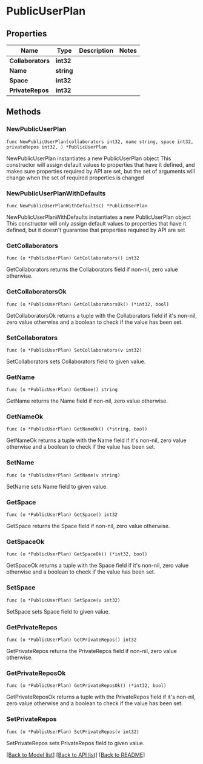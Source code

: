# PublicUserPlan

## Properties

Name | Type | Description | Notes
------------ | ------------- | ------------- | -------------
**Collaborators** | **int32** |  | 
**Name** | **string** |  | 
**Space** | **int32** |  | 
**PrivateRepos** | **int32** |  | 

## Methods

### NewPublicUserPlan

`func NewPublicUserPlan(collaborators int32, name string, space int32, privateRepos int32, ) *PublicUserPlan`

NewPublicUserPlan instantiates a new PublicUserPlan object
This constructor will assign default values to properties that have it defined,
and makes sure properties required by API are set, but the set of arguments
will change when the set of required properties is changed

### NewPublicUserPlanWithDefaults

`func NewPublicUserPlanWithDefaults() *PublicUserPlan`

NewPublicUserPlanWithDefaults instantiates a new PublicUserPlan object
This constructor will only assign default values to properties that have it defined,
but it doesn't guarantee that properties required by API are set

### GetCollaborators

`func (o *PublicUserPlan) GetCollaborators() int32`

GetCollaborators returns the Collaborators field if non-nil, zero value otherwise.

### GetCollaboratorsOk

`func (o *PublicUserPlan) GetCollaboratorsOk() (*int32, bool)`

GetCollaboratorsOk returns a tuple with the Collaborators field if it's non-nil, zero value otherwise
and a boolean to check if the value has been set.

### SetCollaborators

`func (o *PublicUserPlan) SetCollaborators(v int32)`

SetCollaborators sets Collaborators field to given value.


### GetName

`func (o *PublicUserPlan) GetName() string`

GetName returns the Name field if non-nil, zero value otherwise.

### GetNameOk

`func (o *PublicUserPlan) GetNameOk() (*string, bool)`

GetNameOk returns a tuple with the Name field if it's non-nil, zero value otherwise
and a boolean to check if the value has been set.

### SetName

`func (o *PublicUserPlan) SetName(v string)`

SetName sets Name field to given value.


### GetSpace

`func (o *PublicUserPlan) GetSpace() int32`

GetSpace returns the Space field if non-nil, zero value otherwise.

### GetSpaceOk

`func (o *PublicUserPlan) GetSpaceOk() (*int32, bool)`

GetSpaceOk returns a tuple with the Space field if it's non-nil, zero value otherwise
and a boolean to check if the value has been set.

### SetSpace

`func (o *PublicUserPlan) SetSpace(v int32)`

SetSpace sets Space field to given value.


### GetPrivateRepos

`func (o *PublicUserPlan) GetPrivateRepos() int32`

GetPrivateRepos returns the PrivateRepos field if non-nil, zero value otherwise.

### GetPrivateReposOk

`func (o *PublicUserPlan) GetPrivateReposOk() (*int32, bool)`

GetPrivateReposOk returns a tuple with the PrivateRepos field if it's non-nil, zero value otherwise
and a boolean to check if the value has been set.

### SetPrivateRepos

`func (o *PublicUserPlan) SetPrivateRepos(v int32)`

SetPrivateRepos sets PrivateRepos field to given value.



[[Back to Model list]](../README.md#documentation-for-models) [[Back to API list]](../README.md#documentation-for-api-endpoints) [[Back to README]](../README.md)



